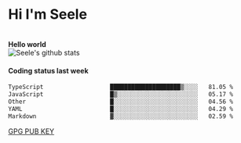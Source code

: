 <h1>Hi I'm Seele</h1>
<br>
<b> Hello world</b>
<br>
<img src="https://github-readme-stats-eight-jade.vercel.app/api?username=Seele0oO&show_icons=true&icon_color=0366d6&bg_color=ffffff&hide_title=true&hide=contribs&include_all_commits=true" alt="Seele's github stats"/>
<br>

<h4>Coding status last week </h4>

<!--START_SECTION:waka-->

```txt
TypeScript                   ████████████████████▒░░░░   81.05 %
JavaScript                   █▒░░░░░░░░░░░░░░░░░░░░░░░   05.17 %
Other                        █░░░░░░░░░░░░░░░░░░░░░░░░   04.56 %
YAML                         █░░░░░░░░░░░░░░░░░░░░░░░░   04.29 %
Markdown                     ▓░░░░░░░░░░░░░░░░░░░░░░░░   02.59 %
```

<!--END_SECTION:waka-->



[GPG PUB KEY](https://keys.openpgp.org/vks/v1/by-fingerprint/3FCE91BF5B9666B55B67213C4C57B7824A5B6680)

